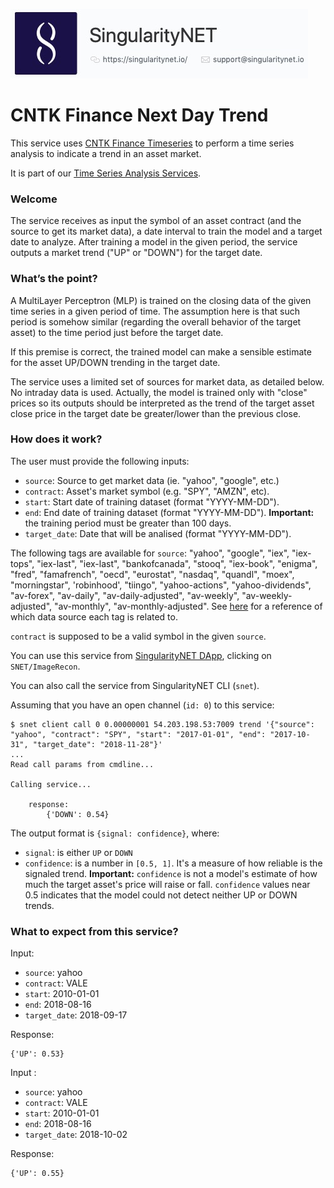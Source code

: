 [issue-template]: ../../../issues/new?template=BUG_REPORT.md
[feature-template]: ../../../issues/new?template=FEATURE_REQUEST.md

![singnetlogo](../../assets/singnet-logo.jpg?raw=true 'SingularityNET')

# CNTK Finance Next Day Trend

This service uses [CNTK Finance Timeseries](https://github.com/Microsoft/CNTK/blob/master/Tutorials/CNTK_104_Finance_Timeseries_Basic_with_Pandas_Numpy.ipynb) 
to perform a time series analysis to indicate a trend in an asset market.

It is part of our [Time Series Analysis Services](https://github.com/singnet/time-series-analysis).

### Welcome

The service receives as input the symbol of an asset contract (and the source to
get its market data), a date interval to train the model and a target date to
analyze. After training a model in the given period, the service outputs a
market trend ("UP" or "DOWN") for the target date.

### What’s the point?

A MultiLayer Perceptron (MLP) is trained on the closing data of the given time
series in a given period of time. The assumption here is that such period is
somehow similar (regarding the overall behavior of the target asset) to the
time period just before the target date.

If this premise is correct, the trained model can make a sensible estimate for
the asset UP/DOWN trending in the target date.

The service uses a limited set of sources for market data, as detailed below.
No intraday data is used. Actually, the model is trained only with "close"
prices so its outputs should be interpreted as the trend of the target asset
close price in the target date be greater/lower than the previous close.

### How does it work?

The user must provide the following inputs:

  - `source`: Source to get market data (ie. "yahoo", "google", etc.)
  - `contract`: Asset's market symbol (e.g. "SPY", "AMZN", etc).
  - `start`: Start date of training dataset (format "YYYY-MM-DD").
  - `end`: End date of training dataset (format "YYYY-MM-DD"). **Important:** the training period must be greater than 100 days.
  - `target_date`: Date that will be analised (format "YYYY-MM-DD").

The following tags are available for `source`: "yahoo", "google", "iex", "iex-tops",
"iex-last", "iex-last", "bankofcanada", "stooq", "iex-book", "enigma", "fred",
"famafrench", "oecd", "eurostat", "nasdaq", "quandl", "moex", "morningstar",
'robinhood', "tiingo", "yahoo-actions", "yahoo-dividends", "av-forex",
"av-daily", "av-daily-adjusted", "av-weekly", "av-weekly-adjusted",
"av-monthly", "av-monthly-adjusted".
See [here](https://pandas-datareader.readthedocs.io/en/latest/remote_data.html#remote-data-wb) 
for a reference of which data source each tag is related to.

`contract` is supposed to be a valid symbol in the given `source`.

You can use this service from [SingularityNET DApp](http://alpha.singularitynet.io/), clicking on `SNET/ImageRecon`.

You can also call the service from SingularityNET CLI (`snet`).

Assuming that you have an open channel (`id: 0`) to this service:

```
$ snet client call 0 0.00000001 54.203.198.53:7009 trend '{"source": "yahoo", "contract": "SPY", "start": "2017-01-01", "end": "2017-10-31", "target_date": "2018-11-28"}'
...
Read call params from cmdline...

Calling service...

    response:
        {'DOWN': 0.54}
```

The output format is `{signal: confidence}`, where:

  - `signal`: is either `UP` or `DOWN`
  - `confidence`: is a number in `[0.5, 1]`. It's a measure of how reliable is
    the signaled trend. **Important:** `confidence` is not a model's estimate of
    how much the target asset's price will raise or fall. `confidence` values 
    near 0.5 indicates that the model could not detect neither UP or DOWN trends.

### What to expect from this service?

Input:

  - `source`: yahoo
  - `contract`: VALE
  - `start`: 2010-01-01
  - `end`: 2018-08-16
  - `target_date`: 2018-09-17

Response:

```
{'UP': 0.53}
```

Input :

  - `source`: yahoo
  - `contract`: VALE
  - `start`: 2010-01-01
  - `end`: 2018-08-16
  - `target_date`: 2018-10-02

Response:

```
{'UP': 0.55}
```
